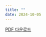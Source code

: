 ```yaml
---
title: ""
date: 2024-10-05
---
```


<a href="/static/uploads/curri.png" alt="Curriculum Image" style="max-width: 100%; height: auto;">

<a href="/static/uploads/yourfile.pdf" download>PDF 다운로드</a>



